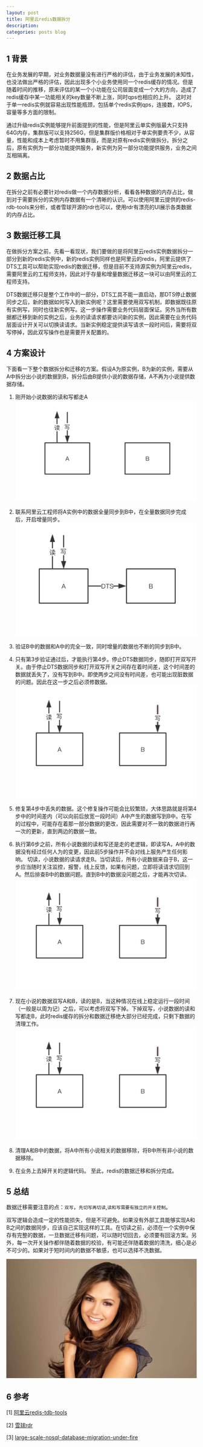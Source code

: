 ```yaml
---
layout: post
title: 阿里云redis数据拆分
description: 
categories: posts blog
---
```

## 1 背景
  在业务发展的早期，对业务数据量没有进行严格的评估，由于业务发展的未知性，也没法做出严格的评估，因此出现多个小业务使用同一个redis缓存的情况。但是随着时间的推移，原来评估的某一个小功能在公司层面变成一个大的方向，造成了redis缓存中某一功能相关的key数量不断上涨，同时qps也相应的上升。<!-- more --> 这时对于单一redis实例就容易出现性能瓶颈，包括单个redis实例qps，连接数，IOPS，容量等多方面的限制。

  通过升级redis实例能够提升前面提到的性能，但是阿里云单实例版最大只支持64G内存，集群版可以支持256G，但是集群版价格相对于单实例要贵不少，从容量，性能和成本上考虑暂时不用集群版，而是对原有redis实例做拆分。拆分之后，原有实例为一部分功能提供服务，新实例为另一部分功能提供服务，业务之间互相隔离。

## 2 数据占比
  在拆分之前有必要针对redis做一个内存数据分析，看看各种数据的内存占比，做到对于需要拆分的实例内存数据有一个清晰的认识。可以使用阿里云提供的redis-rdb-tools来分析，或者雪球开源的rdr也可以，使用rdr有漂亮的UI展示各类数据的内存占比。

## 3 数据迁移工具
  在做拆分方案之前，先看一看现状，我们要做的是将阿里云redis实例数据拆分一部分到新的redis实例中，新的redis实例同样也是阿里云的redis，阿里云提供了DTS工具可以帮助实现redis的数据迁移，但是目前不支持源实例为阿里云redis，需要阿里云的工程师支持，因此对于存量和增量数据迁移这一块可以由阿里云的工程师支持。

  DTS数据迁移只是整个工作中的一部分，DTS工具不能一直启动，那DTS停止数据同步之后，新的数据如何写入到新实例呢？这里需要使用双写机制，即数据既往原有实例写，同时也往新实例写。这一步操作需要业务代码层面保证。另外当所有数据都迁移到新的实例之后，业务的读请求都要访问新的实例，因此需要在业务代码层面设计开关可以切换读请求。当新实例稳定提供读写请求一段时间后，需要将双写停掉，因此双写操作也是需要开关配置的。

## 4 方案设计
  下面看一下整个数据拆分和迁移的方案。假设A为原实例，B为新的实例，需要从A中拆分出小说的数据到B，拆分后由B提供小说的数据存储，A不再为小说提供数据存储。

1. 刚开始小说数据的读和写都走A
![cache-split-1](/images/cache-split/cache-split-1.png) 

2. 联系阿里云工程师将A实例中的数据全量同步到B中，在全量数据同步完成后，开启增量同步。
![cache-split-2](/images/cache-split/cache-split-2.png)

3. 验证B中的数据和A中的完全一致，同时增量的数据也不断的同步到B中。

4. 只有第3步验证通过后，才能执行第4步。停止DTS数据同步，随即打开双写开关。由于停止DTS数据同步和打开双写开关之间存在着时间差，这个时间差的数据就丢失了，没有写到B中。即使两步之间没有时间差，也可能出现脏数据的问题。因此在这一步之后必须修数据。
![cache-split-2](/images/cache-split/cache-split-4.png)

5. 修复第4步中丢失的数据。这个修复操作可能会比较繁琐，大体思路就是将第4步中的时间差内（可以向前后放宽一段时间）A中产生的数据写到B中。在写的过程中，可能存在着那一部分数据的更改，因此需要对不一致的数据进行再一次的更新，直到两边的数据一致。

6. 执行第6步之前，所有小说数据的读和写还是走的老逻辑，即读写A，A中的数据没有经过任何人为的变更，因此前5步操作并不会对线上服务产生任何影响。
切读，小说数据的读请求走B。当切读后，所有小说数据来自于B，这一步应当随时关注监控，报警，线上反馈，如果有问题，立即将读请求切回到A。然后排查B中的数据问题。直到B中的数据没问题之后，才能再次切读。 
![cache-split-2](/images/cache-split/cache-split-4.png)

7. 现在小说的数据双写A和B，读的是B，当这种情况在线上稳定运行一段时间（一般是以周为记）之后，可以考虑将双写下掉。下掉双写，小说数据的读和写都走B，此时redis缓存的拆分和数据迁移绝大部分已经完成，只剩下数据的清理工作。
![cache-split-2](/images/cache-split/cache-split-4.png)

8. 清理A和B中的数据，将A中所有小说相关的数据移除，将B中所有非小说的数据移除。

9. 在业务上去掉开关的逻辑代码。
至此，redis的数据迁移和拆分完成。

## 5 总结
数据迁移需要注意的点：`双写`，`先切写再切读`,`读和写需要有独立的开关控制`。

双写逻辑会造成一定的性能损失，但是不可避免。如果没有外部工具能够实现A和B之间的数据同步，应该自己实现这样的工具。在切读之前，必须在一个实例中保存有完整的数据，一旦数据迁移有问题，可以随时切回去，必须要有回滚方案。另外，每一次开关操作都伴随着数据的校验，有可能还伴随着数据的清洗，细心是必不可少的。如果对于短时间内的数据不敏感，也可以选择不洗数据。

![brunette](/images/cache-split/brunette-3.jpg)

## 6 参考
[1] [阿里云redis-tdb-tools](https://help.aliyun.com/knowledge_detail/50037.html)

[2] [雪球rdr](https://github.com/xueqiu/rdr)
 
[3] [large-scale-nosql-database-migration-under-fire](https://medium.com/appsflyer/large-scale-nosql-database-migration-under-fire-bf298c3c2e47)

